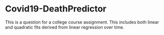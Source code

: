 # Covid19-DeathPredictor
This is a question for a college course assignment. This includes both linear and quadratic fits derived from linear regression over time.
